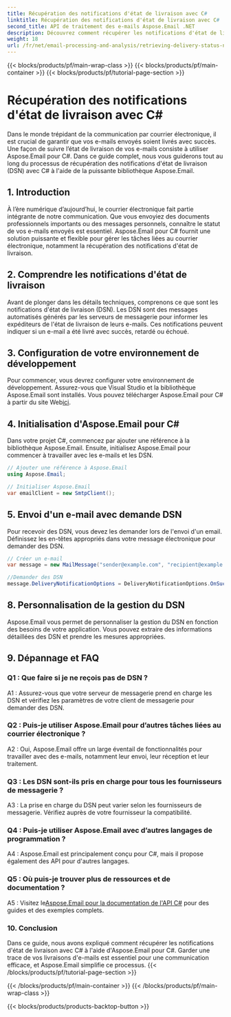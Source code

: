 ```yaml
---
title: Récupération des notifications d'état de livraison avec C#
linktitle: Récupération des notifications d'état de livraison avec C#
second_title: API de traitement des e-mails Aspose.Email .NET
description: Découvrez comment récupérer les notifications d'état de livraison par courrier électronique à l'aide de C# et Aspose.Email pour .NET.
weight: 18
url: /fr/net/email-processing-and-analysis/retrieving-delivery-status-notifications-with-csharp/
---
```


{{< blocks/products/pf/main-wrap-class >}}
{{< blocks/products/pf/main-container >}}
{{< blocks/products/pf/tutorial-page-section >}}

# Récupération des notifications d'état de livraison avec C#


Dans le monde trépidant de la communication par courrier électronique, il est crucial de garantir que vos e-mails envoyés soient livrés avec succès. Une façon de suivre l’état de livraison de vos e-mails consiste à utiliser Aspose.Email pour C#. Dans ce guide complet, nous vous guiderons tout au long du processus de récupération des notifications d'état de livraison (DSN) avec C# à l'aide de la puissante bibliothèque Aspose.Email.

## 1. Introduction

À l’ère numérique d’aujourd’hui, le courrier électronique fait partie intégrante de notre communication. Que vous envoyiez des documents professionnels importants ou des messages personnels, connaître le statut de vos e-mails envoyés est essentiel. Aspose.Email pour C# fournit une solution puissante et flexible pour gérer les tâches liées au courrier électronique, notamment la récupération des notifications d'état de livraison.

## 2. Comprendre les notifications d'état de livraison

Avant de plonger dans les détails techniques, comprenons ce que sont les notifications d'état de livraison (DSN). Les DSN sont des messages automatisés générés par les serveurs de messagerie pour informer les expéditeurs de l'état de livraison de leurs e-mails. Ces notifications peuvent indiquer si un e-mail a été livré avec succès, retardé ou échoué.

## 3. Configuration de votre environnement de développement

 Pour commencer, vous devrez configurer votre environnement de développement. Assurez-vous que Visual Studio et la bibliothèque Aspose.Email sont installés. Vous pouvez télécharger Aspose.Email pour C# à partir du site Web[ici](https://www.aspose.com/downloads/email/net).

## 4. Initialisation d'Aspose.Email pour C#

Dans votre projet C#, commencez par ajouter une référence à la bibliothèque Aspose.Email. Ensuite, initialisez Aspose.Email pour commencer à travailler avec les e-mails et les DSN.

```csharp
// Ajouter une référence à Aspose.Email
using Aspose.Email;

// Initialiser Aspose.Email
var emailClient = new SmtpClient();
```

## 5. Envoi d'un e-mail avec demande DSN

Pour recevoir des DSN, vous devez les demander lors de l'envoi d'un email. Définissez les en-têtes appropriés dans votre message électronique pour demander des DSN.

```csharp
// Créer un e-mail
var message = new MailMessage("sender@example.com", "recipient@example.com", "Subject", "Body");

//Demander des DSN
message.DeliveryNotificationOptions = DeliveryNotificationOptions.OnSuccess | DeliveryNotificationOptions.OnFailure;
```


## 8. Personnalisation de la gestion du DSN

Aspose.Email vous permet de personnaliser la gestion du DSN en fonction des besoins de votre application. Vous pouvez extraire des informations détaillées des DSN et prendre les mesures appropriées.

## 9. Dépannage et FAQ

### Q1 : Que faire si je ne reçois pas de DSN ?
A1 : Assurez-vous que votre serveur de messagerie prend en charge les DSN et vérifiez les paramètres de votre client de messagerie pour demander des DSN.

### Q2 : Puis-je utiliser Aspose.Email pour d’autres tâches liées au courrier électronique ?
A2 : Oui, Aspose.Email offre un large éventail de fonctionnalités pour travailler avec des e-mails, notamment leur envoi, leur réception et leur traitement.

### Q3 : Les DSN sont-ils pris en charge pour tous les fournisseurs de messagerie ?
A3 : La prise en charge du DSN peut varier selon les fournisseurs de messagerie. Vérifiez auprès de votre fournisseur la compatibilité.

### Q4 : Puis-je utiliser Aspose.Email avec d’autres langages de programmation ?
A4 : Aspose.Email est principalement conçu pour C#, mais il propose également des API pour d'autres langages.

### Q5 : Où puis-je trouver plus de ressources et de documentation ?
 A5 : Visitez le[Aspose.Email pour la documentation de l'API C#](https://reference.aspose.com/email/net/) pour des guides et des exemples complets.

### 10. Conclusion

Dans ce guide, nous avons expliqué comment récupérer les notifications d'état de livraison avec C# à l'aide d'Aspose.Email pour C#. Garder une trace de vos livraisons d'e-mails est essentiel pour une communication efficace, et Aspose.Email simplifie ce processus.
{{< /blocks/products/pf/tutorial-page-section >}}

{{< /blocks/products/pf/main-container >}}
{{< /blocks/products/pf/main-wrap-class >}}

{{< blocks/products/products-backtop-button >}}
